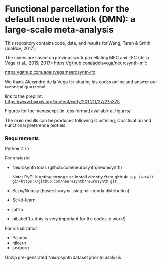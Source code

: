 # Functional parcellation for the default mode network (DMN): a large-scale meta-analysis
This repository contains code, data, and results for Wang, Taren & Smith (bioRxiv, 2017). 

The codes are based on previous work parcellating MFC and LFC (de la Vega et al., 2016; 2017): 
https://github.com/adelavega/neurosynth-mfc

https://github.com/adelavega/neurosynth-lfc

We thank Alexandro de la Vega for sharing his codes online and answer our technical questions!

link to the preprint: https://www.biorxiv.org/content/early/2017/11/27/225375

Figures for the manuscript (in .eps format) available at figures/

The main results can be produced following Clustering, Coactivation and Functional preference profiels.

### Requirements
Python 2.7.x

For analysis:
- Neurosynth tools (github.com/neurosynth/neurosynth)

    Note: PyPI is acting strange so install directly from github: `pip install git+https://github.com/neurosynth/neurosynth.git`
- Scipy/Numpy (Easiest way is using miniconda distribution)
- Scikit-learn
- joblib
- nibabel 1.x (this is very important for the codes to work!)

For visualization:
- Pandas
- nilearn
- seaborn

Unzip pre-generated Neurosynth dataset prior to analysis



